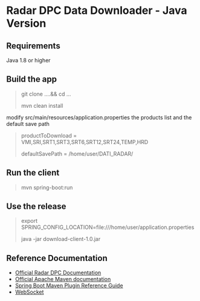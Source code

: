 # Radar DPC Data Downloader - Java Version

## Requirements

Java 1.8 or higher

## Build the app

> git clone ....&& cd ...
>
> mvn clean install

modify src/main/resources/application.properties the products list and the default save path

> productToDownload  = VMI,SRI,SRT1,SRT3,SRT6,SRT12,SRT24,TEMP,HRD
>
> defaultSavePath = /home/user/DATI_RADAR/
 
## Run the client
 
 > mvn spring-boot:run

## Use the release

> export SPRING_CONFIG_LOCATION=file:///home/user/application.properties
>
> java -jar download-client-1.0.jar


## Reference Documentation

* [Official Radar DPC Documentation](https://dpc-radar.readthedocs.io/it/latest/) 
* [Official Apache Maven documentation](https://maven.apache.org/guides/index.html)
* [Spring Boot Maven Plugin Reference Guide](https://docs.spring.io/spring-boot/docs/2.3.1.RELEASE/maven-plugin/reference/html/)
* [WebSocket](https://docs.spring.io/spring-boot/docs/2.3.1.RELEASE/reference/htmlsingle/#boot-features-websockets)

